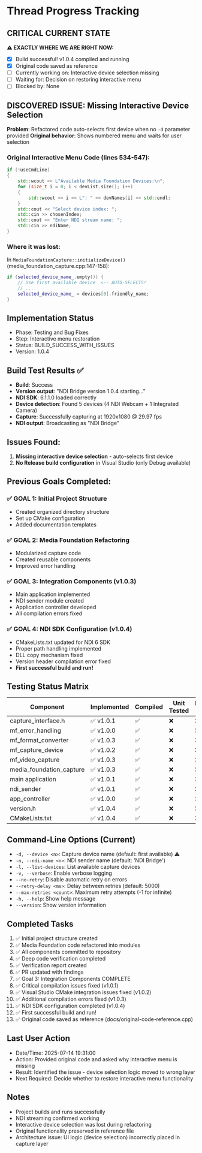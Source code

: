 # Thread Progress Tracking

## CRITICAL CURRENT STATE
**⚠️ EXACTLY WHERE WE ARE RIGHT NOW:**
- [x] Build successful! v1.0.4 compiled and running
- [x] Original code saved as reference
- [ ] Currently working on: Interactive device selection missing
- [ ] Waiting for: Decision on restoring interactive menu
- [ ] Blocked by: None

## DISCOVERED ISSUE: Missing Interactive Device Selection
**Problem**: Refactored code auto-selects first device when no `-d` parameter provided
**Original behavior**: Shows numbered menu and waits for user selection

### Original Interactive Menu Code (lines 534-547):
```cpp
if (!useCmdLine)
{
    std::wcout << L"Available Media Foundation Devices:\n";
    for (size_t i = 0; i < devList.size(); i++)
    {
        std::wcout << i << L": " << devNames[i] << std::endl;
    }
    std::cout << "Select device index: ";
    std::cin >> chosenIndex;
    std::cout << "Enter NDI stream name: ";
    std::cin >> ndiName;
}
```

### Where it was lost:
In `MediaFoundationCapture::initializeDevice()` (media_foundation_capture.cpp:147-158):
```cpp
if (selected_device_name_.empty()) {
    // Use first available device  <-- AUTO-SELECTS!
    // ...
    selected_device_name_ = devices[0].friendly_name;
}
```

## Implementation Status
- Phase: Testing and Bug Fixes
- Step: Interactive menu restoration
- Status: BUILD_SUCCESS_WITH_ISSUES
- Version: 1.0.4

## Build Test Results ✅
- **Build**: Success
- **Version output**: "NDI Bridge version 1.0.4 starting..."
- **NDI SDK**: 6.1.1.0 loaded correctly
- **Device detection**: Found 5 devices (4 NDI Webcam + 1 Integrated Camera)
- **Capture**: Successfully capturing at 1920x1080 @ 29.97 fps
- **NDI output**: Broadcasting as "NDI Bridge"

## Issues Found:
1. **Missing interactive device selection** - auto-selects first device
2. **No Release build configuration** in Visual Studio (only Debug available)

## Previous Goals Completed:
### ✅ GOAL 1: Initial Project Structure
- Created organized directory structure
- Set up CMake configuration
- Added documentation templates

### ✅ GOAL 2: Media Foundation Refactoring
- Modularized capture code
- Created reusable components
- Improved error handling

### ✅ GOAL 3: Integration Components (v1.0.3)
- Main application implemented
- NDI sender module created
- Application controller developed
- All compilation errors fixed

### ✅ GOAL 4: NDI SDK Configuration (v1.0.4)
- CMakeLists.txt updated for NDI 6 SDK
- Proper path handling implemented
- DLL copy mechanism fixed
- Version header compilation error fixed
- **First successful build and run!**

## Testing Status Matrix
| Component | Implemented | Compiled | Unit Tested | Integration Tested | Runtime Tested |
|-----------|------------|----------|-------------|-------------------|----------------|
| capture_interface.h | ✅ v1.0.1 | ✅ | ❌ | ❌ | ✅ |
| mf_error_handling | ✅ v1.0.0 | ✅ | ❌ | ❌ | ✅ |
| mf_format_converter | ✅ v1.0.3 | ✅ | ❌ | ❌ | ✅ |
| mf_capture_device | ✅ v1.0.2 | ✅ | ❌ | ❌ | ✅ |
| mf_video_capture | ✅ v1.0.3 | ✅ | ❌ | ❌ | ✅ |
| media_foundation_capture | ✅ v1.0.3 | ✅ | ❌ | ❌ | ✅ |
| main application | ✅ v1.0.1 | ✅ | ❌ | ❌ | ✅ |
| ndi_sender | ✅ v1.0.1 | ✅ | ❌ | ❌ | ✅ |
| app_controller | ✅ v1.0.0 | ✅ | ❌ | ❌ | ✅ |
| version.h | ✅ v1.0.4 | ✅ | ❌ | ❌ | ✅ |
| CMakeLists.txt | ✅ v1.0.4 | ✅ | ❌ | ❌ | ✅ |

## Command-Line Options (Current)
- `-d, --device <n>`: Capture device name (default: first available) ⚠️
- `-n, --ndi-name <n>`: NDI sender name (default: 'NDI Bridge')
- `-l, --list-devices`: List available capture devices
- `-v, --verbose`: Enable verbose logging
- `--no-retry`: Disable automatic retry on errors
- `--retry-delay <ms>`: Delay between retries (default: 5000)
- `--max-retries <count>`: Maximum retry attempts (-1 for infinite)
- `-h, --help`: Show help message
- `--version`: Show version information

## Completed Tasks
1. ✅ Initial project structure created
2. ✅ Media Foundation code refactored into modules
3. ✅ All components committed to repository
4. ✅ Deep code verification completed
5. ✅ Verification report created
6. ✅ PR updated with findings
7. ✅ Goal 3: Integration Components COMPLETE
8. ✅ Critical compilation issues fixed (v1.0.1)
9. ✅ Visual Studio CMake integration issues fixed (v1.0.2)
10. ✅ Additional compilation errors fixed (v1.0.3)
11. ✅ NDI SDK configuration completed (v1.0.4)
12. ✅ First successful build and run!
13. ✅ Original code saved as reference (docs/original-code-reference.cpp)

## Last User Action
- Date/Time: 2025-07-14 19:31:00
- Action: Provided original code and asked why interactive menu is missing
- Result: Identified the issue - device selection logic moved to wrong layer
- Next Required: Decide whether to restore interactive menu functionality

## Notes
- Project builds and runs successfully
- NDI streaming confirmed working
- Interactive device selection was lost during refactoring
- Original functionality preserved in reference file
- Architecture issue: UI logic (device selection) incorrectly placed in capture layer
